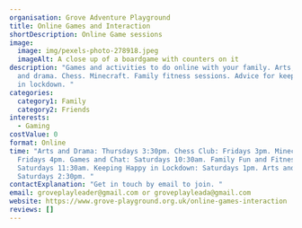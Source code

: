 ```yaml
---
organisation: Grove Adventure Playground
title: Online Games and Interaction
shortDescription: Online Game sessions
image:
  image: img/pexels-photo-278918.jpeg
  imageAlt: A close up of a boardgame with counters on it
description: "Games and activities to do online with your family. Arts, crafts
  and drama. Chess. Minecraft. Family fitness sessions. Advice for keeping happy
  in lockdown. "
categories:
  category1: Family
  category2: Friends
interests:
  - Gaming
costValue: 0
format: Online
time: "Arts and Drama: Thursdays 3:30pm. Chess Club: Fridays 3pm. Minecraft:
  Fridays 4pm. Games and Chat: Saturdays 10:30am. Family Fun and Fitness:
  Saturdays 11:30am. Keeping Happy in Lockdown: Saturdays 1pm. Arts and Crafts:
  Saturdays 2:30pm. "
contactExplanation: "Get in touch by email to join. "
email: groveplayleader@gmail.com or groveplayleada@gmail.com
website: https://www.grove-playground.org.uk/online-games-interaction
reviews: []
---
```

